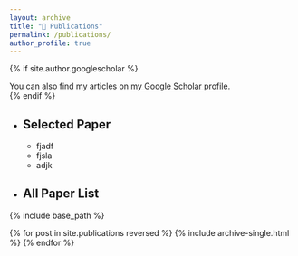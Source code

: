 ```yaml
---
layout: archive
title: "📝 Publications"
permalink: /publications/
author_profile: true
---
```


{% if site.author.googlescholar %}
  <div class="wordwrap">You can also find my articles on <a href="{{site.author.googlescholar}}">my Google Scholar profile</a>.</div>
{% endif %}

* ## Selected Paper 
  * fjadf
  * fjsla
  * adjk

* ## All Paper List
{% include base_path %}

{% for post in site.publications reversed %}
  {% include archive-single.html %}
{% endfor %}
